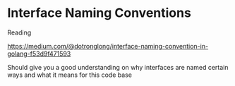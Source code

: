 
# Interface Naming Conventions 

Reading

https://medium.com/@dotronglong/interface-naming-convention-in-golang-f53d9f471593

Should give you a good understanding on why interfaces are named 
certain ways and what it means for this code base